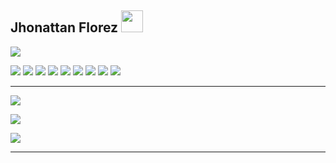 ## Jhonattan Florez <img src="https://media.giphy.com/media/dxn6fRlTIShoeBr69N/giphy.gif" width="35">

[![](https://img.shields.io/badge/Gmail-jdflorez038@misena.edu.co-red)](https://mail.google.com/mail/u/0/?tab=km#inbox)

![](https://img.shields.io/badge/Terminal-000000.svg?style=for-the-badge&logo=powershell&logoColor=000000&labelColor=ffffff)
![](https://img.shields.io/badge/Mysql-f29111.svg?style=for-the-badge&logo=mysql&logoColor=ff5003&labelColor=ffffff)
![](https://img.shields.io/badge/PHP-6566ba.svg?style=for-the-badge&logo=php&logoColor=6566ba&labelColor=ffffff)
![](https://img.shields.io/badge/JS-b57c00.svg?style=for-the-badge&logo=javascript&logoColor=b57c00&labelColor=ffffff)
![](https://img.shields.io/badge/python-646464.svg?style=for-the-badge&logo=python&logoColor=0768a8&labelColor=ffffff)
![](https://img.shields.io/badge/CSS3-264de4.svg?style=for-the-badge&logo=Css3&logoColor=0768a8&labelColor=ffffff)
![](https://img.shields.io/badge/HTML-ff5003.svg?style=for-the-badge&logo=HTML5&logoColor=ff5003&labelColor=ffffff)
![](https://img.shields.io/badge/github-black.svg?style=for-the-badge&logo=github&logoColor=black&labelColor=ffffff)
![](https://img.shields.io/badge/git-F05032.svg?style=for-the-badge&logo=git&logoColor=F05032&labelColor=ffffff)


<hr>

![](https://github-readme-stats.vercel.app/api/top-langs/?username=JHONATAN2022&langs_count=12&show_icons=true&line_height=20&title_color=7A7ADB&text_color=D3D3D3&bg_color=0,000000,130F40&layout=compact)

![](https://github-readme-stats.vercel.app/api?username=Jhonatan2022&show_icons=true&line_height=20&title_color=7A7ADB&text_color=D3D3D3&bg_color=0,000000,130F40)

![](https://streak-stats.demolab.com?user=Jhonatan2022&theme=highcontrast&border_radius=10&date_format=j%2Fn%5B%2FY%5D)
<hr>

